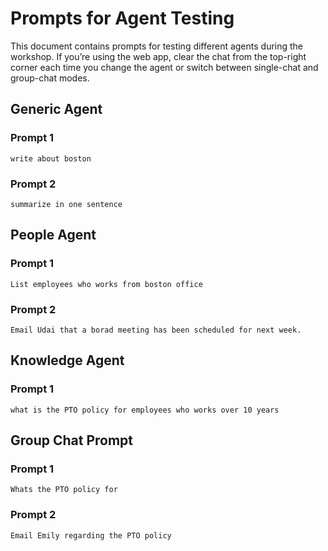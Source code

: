 # Prompts for Agent Testing

This document contains prompts for testing different agents during the workshop. If you’re using the web app, clear the chat from the top-right corner each time you change the agent or switch between single-chat and group-chat modes.

## Generic Agent

### Prompt 1
```
write about boston
```

### Prompt 2
```
summarize in one sentence
```

## People Agent

### Prompt 1
```
List employees who works from boston office
```

### Prompt 2
```
Email Udai that a borad meeting has been scheduled for next week.
```

## Knowledge Agent

### Prompt 1
```
what is the PTO policy for employees who works over 10 years
```

## Group Chat Prompt

### Prompt 1
```
Whats the PTO policy for 
```

### Prompt 2
```
Email Emily regarding the PTO policy
```